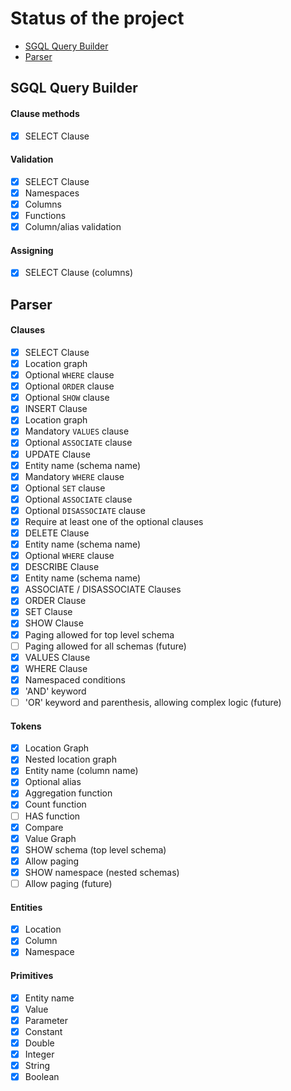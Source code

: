 # Status of the project
* [SGQL Query Builder](#sgql-query-builder)
* [Parser](#parser)

## SGQL Query Builder
#### Clause methods
- [x] SELECT Clause

#### Validation
- [x] SELECT Clause
 - [x] Namespaces
 - [x] Columns
 - [x] Functions
- [x] Column/alias validation

#### Assigning
- [x] SELECT Clause (columns)


## Parser
#### Clauses
- [x] SELECT Clause
 - [x] Location graph
 - [x] Optional `WHERE` clause
 - [x] Optional `ORDER` clause
 - [x] Optional `SHOW` clause
- [x] INSERT Clause
 - [x] Location graph
 - [x] Mandatory `VALUES` clause
 - [x] Optional `ASSOCIATE` clause
- [x] UPDATE Clause
 - [x] Entity name (schema name)
 - [x] Mandatory `WHERE` clause
 - [x] Optional `SET` clause
 - [x] Optional `ASSOCIATE` clause
 - [x] Optional `DISASSOCIATE` clause
 - [x] Require at least one of the optional clauses
- [x] DELETE Clause
 - [x] Entity name (schema name)
 - [x] Optional `WHERE` clause
- [x] DESCRIBE Clause
 - [x] Entity name (schema name)
- [x] ASSOCIATE / DISASSOCIATE Clauses
- [x] ORDER Clause
- [x] SET Clause
- [x] SHOW Clause
 - [x] Paging allowed for top level schema
 - [ ] Paging allowed for all schemas (future)
- [x] VALUES Clause
- [x] WHERE Clause
 - [x] Namespaced conditions
 - [x] 'AND' keyword
 - [ ] 'OR' keyword and parenthesis, allowing complex logic (future)

#### Tokens
- [x] Location Graph
 - [x] Nested location graph
 - [x] Entity name (column name)
  - [x] Optional alias
 - [x] Aggregation function
 - [x] Count function
 - [ ] HAS function
- [x] Compare
- [x] Value Graph
- [x] SHOW schema (top level schema)
 - [x] Allow paging
- [x] SHOW namespace (nested schemas)
 - [ ] Allow paging (future)

#### Entities
- [x] Location
- [x] Column
- [x] Namespace

#### Primitives
- [x] Entity name
- [x] Value
 - [x] Parameter
 - [x] Constant
  - [x] Double
  - [x] Integer
  - [x] String
  - [x] Boolean
